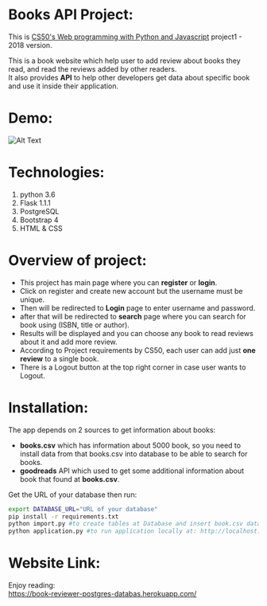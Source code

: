 # Books API Project:
This is [CS50's Web programming with Python and Javascript](https://www.edx.org/course/cs50s-web-programming-with-python-and-javascript) project1 - 2018 version.  

This is a book website which help user to add review about books they read, and read the reviews added by other readers.  
It also provides **API** to help other developers get data about specific book and use it inside their application.  

# Demo:
![Alt Text](https://media.giphy.com/media/dVj2YbtzU61Tx4FFAY/giphy.gif)

# Technologies:
1. python 3.6
2. Flask 1.1.1
3. PostgreSQL
4. Bootstrap 4
5. HTML & CSS

# Overview of project:
- This project has main page where you can **register** or **login**.
- Click on register and create new account but the username must be unique.
- Then will be redirected to **Login** page to enter username and password.
- after that will be redirected to **search** page where you can search for book using (ISBN, title or author).
- Results will be displayed and you can choose any book to read reviews about it and add more review.
- According to Project requirements by CS50, each user can add just **one review** to a single book.
- There is a Logout button at the top right corner in case user wants to Logout.

# Installation:
The app depends on 2 sources to get information about books:  
- **books.csv** which has information about 5000 book, so you need to install data from that books.csv into database to be able to search for books.
- **goodreads** API which used to get some additional information about book that found at **books.csv**.  

Get the URL of your database then run:
```bash
export DATABASE_URL="URL of your database"
pip install -r requirements.txt
python import.py #to create tables at Database and insert book.csv data into it
python application.py #to run application locally at: http://localhost:8000
```

# Website Link:
Enjoy reading:  
https://book-reviewer-postgres-databas.herokuapp.com/